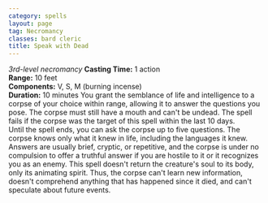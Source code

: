 ```yaml
---
category: spells
layout: page
tag: Necromancy
classes: bard cleric
title: Speak with Dead
---
```


_3rd-level necromancy_ **Casting Time:** 1 action    
**Range:** 10 feet    
**Components:** V, S, M (burning incense)    
**Duration:** 10 minutes You grant the semblance of life and intelligence to a corpse of your choice within range, allowing it to answer the questions you pose. The corpse must still have a mouth and can't be undead. The spell fails if the corpse was the target of this spell within the last 10 days.    
Until the spell ends, you can ask the corpse up to five questions. The corpse knows only what it knew in life, including the languages it knew. Answers are usually brief, cryptic, or repetitive, and the corpse is under no compulsion to offer a truthful answer if you are hostile to it or it recognizes you as an enemy. This spell doesn't return the creature's soul to its body, only its animating spirit. Thus, the corpse can't learn new information, doesn't comprehend anything that has happened since it died, and can't speculate about future events.